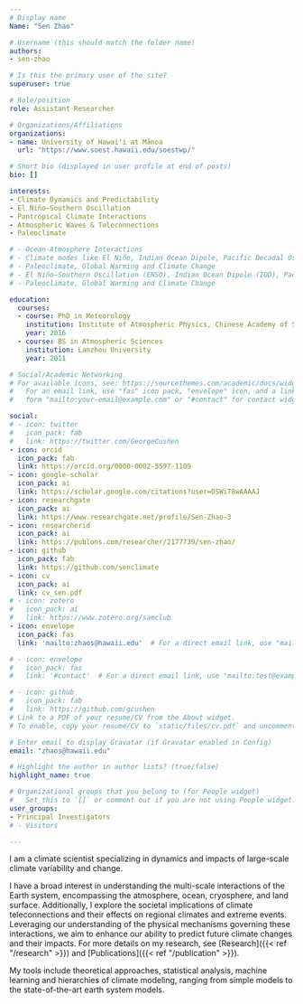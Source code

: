```yaml
---
# Display name
Name: "Sen Zhao"

# Username (this should match the folder name)
authors:
- sen-zhao

# Is this the primary user of the site?
superuser: true

# Role/position
role: Assistant Researcher

# Organizations/Affiliations
organizations:
- name: University of Hawaiʻi at Mānoa
  url: "https://www.soest.hawaii.edu/soestwp/"

# Short bio (displayed in user profile at end of posts)
bio: []

interests:
- Climate Dynamics and Predictability
- El Niño–Southern Oscillation
- Pantropical Climate Interactions
- Atmospheric Waves & Teleconnections
- Paleoclimate

# - Ocean-Atmosphere Interactions
# - Climate modes like El Niño, Indian Ocean Dipole, Pacific Decadal Oscillation
# - Paleoclimate, Global Warming and Climate Change
# - El Niño–Southern Oscillation (ENSO), Indian Ocean Dipole (IOD), Pacific Decadal Oscillation (PDO)
# - Paleoclimate, Global Warming and Climate Change

education:
  courses:
  - course: PhD in Meteorology
    institution: Institute of Atmospheric Physics, Chinese Academy of Sciences
    year: 2016
  - course: BS in Atmospheric Sciences
    institution: Lanzhou University
    year: 2011

# Social/Academic Networking
# For available icons, see: https://sourcethemes.com/academic/docs/widgets/#icons
#   For an email link, use "fas" icon pack, "envelope" icon, and a link in the
#   form "mailto:your-email@example.com" or "#contact" for contact widget.

social:
# - icon: twitter
#   icon_pack: fab
#   link: https://twitter.com/GeorgeCushen
- icon: orcid
  icon_pack: fab
  link: https://orcid.org/0000-0002-5597-1109
- icon: google-scholar
  icon_pack: ai
  link: https://scholar.google.com/citations?user=DSWiT8wAAAAJ
- icon: researchgate
  icon_pack: ai
  link: https://www.researchgate.net/profile/Sen-Zhao-3
- icon: researcherid
  icon_pack: ai
  link: https://publons.com/researcher/2177739/sen-zhao/
- icon: github
  icon_pack: fab
  link: https://github.com/senclimate
- icon: cv
  icon_pack: ai
  link: cv_sen.pdf
# - icon: zotero
#   icon_pack: ai
#   link: https://www.zotero.org/samclub
- icon: envelope
  icon_pack: fas
  link: 'mailto:zhaos@hawaii.edu'  # For a direct email link, use "mailto:test@example.org".

# - icon: envelope
#   icon_pack: fas
#   link: '#contact'  # For a direct email link, use "mailto:test@example.org".

# - icon: github
#   icon_pack: fab
#   link: https://github.com/gcushen
# Link to a PDF of your resume/CV from the About widget.
# To enable, copy your resume/CV to `static/files/cv.pdf` and uncomment the lines below.

# Enter email to display Gravatar (if Gravatar enabled in Config)
email: "zhaos@hawaii.edu"

# Highlight the author in author lists? (true/false)
highlight_name: true

# Organizational groups that you belong to (for People widget)
#   Set this to `[]` or comment out if you are not using People widget.
user_groups:
- Principal Investigators
# - Visitors

---
```


I am a climate scientist specializing in dynamics and impacts of large-scale climate variability and change. 

I have a broad interest in understanding the multi-scale interactions of the Earth system, encompassing the atmosphere, ocean, cryosphere, and land surface. Additionally, I explore the societal implications of climate teleconnections and their effects on regional climates and extreme events. Leveraging our understanding of the physical mechanisms governing these interactions, we aim to enhance our ability to predict future climate changes and their impacts. For more details on my research, see [Research]({{< ref "/research" >}}) and [Publications]({{< ref "/publication" >}}).

My tools include theoretical approaches, statistical analysis, machine learning and hierarchies of climate modeling, ranging from simple models to the state-of-the-art earth system models.  

<!-- Here is my {{< staticref "cv_sen.pdf" "newtab" >}}CV{{< /staticref >}}. -->